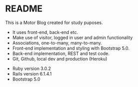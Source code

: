 # README

This is a Motor Blog created for study puposes.
- It uses front-end, back-end etc.
- Make use of visitor, logged in user and admin functionality
- Associations, one-to-many, many-to-many.
- Front-end implementation and styling with Bootstrap 5.0.
- Back-end implementation, REST and test code.
- Git, Github, local dev and production (Heroku)

* Ruby version 3.0.2
* Rails version 6.1.4.1
* Bootstrap 5.0
